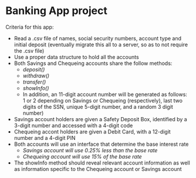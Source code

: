 # Banking App project
Criteria for this app:

- Read a .csv file of names, social security numbers, account type and initial deposit (eventually migrate this all to a server, so as to not require the .csv file)
- Use a proper data structure to hold all the accounts
- Both Savings and Chequeing accounts share the follow methods:
  - *deposit()*
  - *withdraw()*
  - *transfer()*
  - *showInfo()*
  - In addition, an 11-digit account number will be generated as follows: 1 or 2 depending on Savings or Chequeing (respectively), last two digits of the SSN, unique 5-digit number, and a random 3 digit number)
- Savings account holders are given a Safety Deposit Box, identified by a 3-digit number and accessed with a 4-digit code
- Chequeing accont holders are given a Debit Card, with a 12-digit number and a 4-digit PIN
- Both accounts will use an interface that determine the base interest rate
  - *Savings account will use 0.25% less than the base rate*
  - *Chequeing account will use 15% of the base rate*
- The showInfo method should reveal relevant account information as well as information specific to the Chequeing account or Savings account
